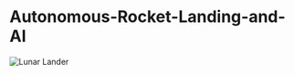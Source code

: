 # Autonomous-Rocket-Landing-and-AI
![Lunar Lander](https://github.com/Apoorv-1009/Autonomous-Rocket-Landing-and-AI/assets/57452076/176d02b2-40b7-4078-992a-e4ba4be95235)
